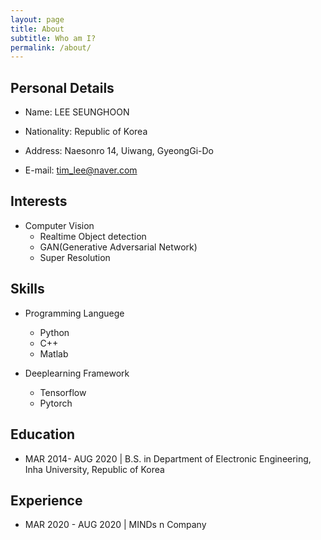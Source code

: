 ```yaml
---
layout: page
title: About
subtitle: Who am I?
permalink: /about/
---
```


## Personal Details
* Name: LEE SEUNGHOON

* Nationality: Republic of Korea

* Address: Naesonro 14, Uiwang, GyeongGi-Do

* E-mail: tim_lee@naver.com

## Interests
* Computer Vision
  * Realtime Object detection
  * GAN(Generative Adversarial Network)
  * Super Resolution

## Skills
* Programming Languege
  * Python
  * C++
  * Matlab
  
  
* Deeplearning Framework
  * Tensorflow
  * Pytorch

## Education
* MAR 2014- AUG 2020 | B.S. in Department of Electronic Engineering, Inha University, Republic of Korea

## Experience
* MAR 2020 - AUG 2020 | MINDs n Company

